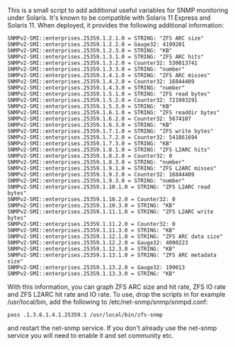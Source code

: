 This is a small script to add additional useful variables for SNMP monitoring
under Solaris. It's known to be compatible with Solaris 11 Express and Solaris 11.
When deployed, it provides the following additional information:

    SNMPv2-SMI::enterprises.25359.1.2.1.0 = STRING: "ZFS ARC size"
    SNMPv2-SMI::enterprises.25359.1.2.2.0 = Gauge32: 4199201
    SNMPv2-SMI::enterprises.25359.1.2.3.0 = STRING: "KB"
    SNMPv2-SMI::enterprises.25359.1.3.1.0 = STRING: "ZFS ARC hits"
    SNMPv2-SMI::enterprises.25359.1.3.2.0 = Counter32: 530013741
    SNMPv2-SMI::enterprises.25359.1.3.3.0 = STRING: "number"
    SNMPv2-SMI::enterprises.25359.1.4.1.0 = STRING: "ZFS ARC misses"
    SNMPv2-SMI::enterprises.25359.1.4.2.0 = Counter32: 16844409
    SNMPv2-SMI::enterprises.25359.1.4.3.0 = STRING: "number"
    SNMPv2-SMI::enterprises.25359.1.5.1.0 = STRING: "ZFS read bytes"
    SNMPv2-SMI::enterprises.25359.1.5.2.0 = Counter32: 721993291
    SNMPv2-SMI::enterprises.25359.1.5.3.0 = STRING: "KB"
    SNMPv2-SMI::enterprises.25359.1.6.1.0 = STRING: "ZFS readdir bytes"
    SNMPv2-SMI::enterprises.25359.1.6.2.0 = Counter32: 5674107
    SNMPv2-SMI::enterprises.25359.1.6.3.0 = STRING: "KB"
    SNMPv2-SMI::enterprises.25359.1.7.1.0 = STRING: "ZFS write bytes"
    SNMPv2-SMI::enterprises.25359.1.7.2.0 = Counter32: 541861694
    SNMPv2-SMI::enterprises.25359.1.7.3.0 = STRING: "KB"
    SNMPv2-SMI::enterprises.25359.1.8.1.0 = STRING: "ZFS L2ARC hits"
    SNMPv2-SMI::enterprises.25359.1.8.2.0 = Counter32: 0
    SNMPv2-SMI::enterprises.25359.1.8.3.0 = STRING: "number"
    SNMPv2-SMI::enterprises.25359.1.9.1.0 = STRING: "ZFS L2ARC misses"
    SNMPv2-SMI::enterprises.25359.1.9.2.0 = Counter32: 16844409
    SNMPv2-SMI::enterprises.25359.1.9.3.0 = STRING: "number"
    SNMPv2-SMI::enterprises.25359.1.10.1.0 = STRING: "ZFS L2ARC read bytes"
    SNMPv2-SMI::enterprises.25359.1.10.2.0 = Counter32: 0
    SNMPv2-SMI::enterprises.25359.1.10.3.0 = STRING: "KB"
    SNMPv2-SMI::enterprises.25359.1.11.1.0 = STRING: "ZFS L2ARC write bytes"
    SNMPv2-SMI::enterprises.25359.1.11.2.0 = Counter32: 0
    SNMPv2-SMI::enterprises.25359.1.11.3.0 = STRING: "KB"
    SNMPv2-SMI::enterprises.25359.1.12.1.0 = STRING: "ZFS ARC data size"
    SNMPv2-SMI::enterprises.25359.1.12.2.0 = Gauge32: 4000223
    SNMPv2-SMI::enterprises.25359.1.12.3.0 = STRING: "KB"
    SNMPv2-SMI::enterprises.25359.1.13.1.0 = STRING: "ZFS ARC metadata size"
    SNMPv2-SMI::enterprises.25359.1.13.2.0 = Gauge32: 199013
    SNMPv2-SMI::enterprises.25359.1.13.3.0 = STRING: "KB"

With this information, you can graph ZFS ARC size and hit rate, ZFS IO rate and
ZFS L2ARC hit rate and IO rate. To use, drop the scripts in for example
/usr/local/bin, add the following to /etc/net-snmp/snmp/snmpd.conf:

    pass .1.3.6.1.4.1.25359.1 /usr/local/bin/zfs-snmp

and restart the net-snmp service. If you don't already use the net-snmp service
you will need to enable it and set community etc.


